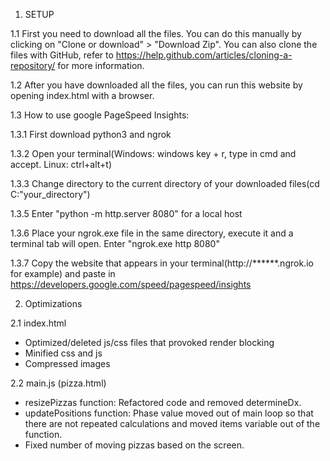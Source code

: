 1. SETUP 

1.1 First you need to download all the files. You can do this manually by clicking on "Clone or download" > "Download Zip". You can also clone the files with GitHub, refer to https://help.github.com/articles/cloning-a-repository/ for more information.

1.2 After you have downloaded all the files, you can run this website by opening index.html with a browser.

1.3 How to use google PageSpeed Insights:

1.3.1 First download python3 and ngrok

1.3.2 Open your terminal(Windows: windows key + r, type in cmd and accept. Linux: ctrl+alt+t)

1.3.3 Change directory to the current directory of your downloaded files(cd C:\"your_directory"\)

1.3.5 Enter "python -m http.server 8080" for a local host

1.3.6 Place your ngrok.exe file in the same directory, execute it and a terminal tab will open. Enter "ngrok.exe http 8080"

1.3.7 Copy the website that appears in your terminal(http://******.ngrok.io for example) and paste in https://developers.google.com/speed/pagespeed/insights 

2. Optimizations

2.1 index.html
- Optimized/deleted js/css files that provoked render blocking
- Minified css and js
- Compressed images

2.2 main.js (pizza.html)
- resizePizzas function: Refactored code and removed determineDx.
- updatePositions function: Phase value moved out of main loop so that there are not repeated calculations and moved items variable out of the function.
- Fixed number of moving pizzas based on the screen.